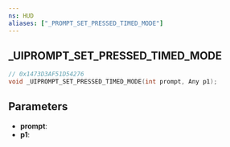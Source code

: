 ```yaml
---
ns: HUD
aliases: ["_PROMPT_SET_PRESSED_TIMED_MODE"]
---
```

## _UIPROMPT_SET_PRESSED_TIMED_MODE

```c
// 0x1473D3AF51D54276
void _UIPROMPT_SET_PRESSED_TIMED_MODE(int prompt, Any p1);
```

## Parameters
* **prompt**:
* **p1**:
